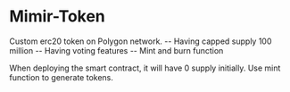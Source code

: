 # Mimir-Token

Custom erc20 token on Polygon network.
-- Having capped supply 100 million
-- Having voting features
-- Mint and burn function

When deploying the smart contract, it will have 0 supply initially. Use mint function to generate tokens. 
